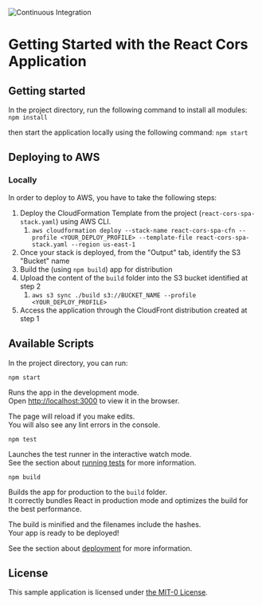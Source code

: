 ![Continuous Integration](https://github.com/aws-samples/react-cors-spa/actions/workflows/ci.yml/badge.svg)

# Getting Started with the React Cors Application

## Getting started

In the project directory, run the following command to install all modules:
`npm install`

then start the application locally using the following command:
`npm start`

## Deploying to AWS

### Locally

In order to deploy to AWS, you have to take the following steps:
1. Deploy the CloudFormation Template from the project (`react-cors-spa-stack.yaml`) using AWS CLI.
    1. `aws cloudformation deploy --stack-name react-cors-spa-cfn --profile <YOUR_DEPLOY_PROFILE> --template-file react-cors-spa-stack.yaml --region us-east-1`
2. Once your stack is deployed, from the "Output" tab, identify the  S3 "Bucket" name
3. Build the (using `npm build`) app for distribution
4. Upload the content of the `build` folder into the S3 bucket identified at step 2
    1. `aws s3 sync ./build s3://BUCKET_NAME --profile <YOUR_DEPLOY_PROFILE>`
5. Access the application through the CloudFront distribution created at step 1

## Available Scripts

In the project directory, you can run:

`npm start`

Runs the app in the development mode.\
Open [http://localhost:3000](http://localhost:3000) to view it in the browser.

The page will reload if you make edits.\
You will also see any lint errors in the console.

`npm test`

Launches the test runner in the interactive watch mode.\
See the section about [running tests](https://facebook.github.io/create-react-app/docs/running-tests) for more information.

`npm build`

Builds the app for production to the `build` folder.\
It correctly bundles React in production mode and optimizes the build for the best performance.

The build is minified and the filenames include the hashes.\
Your app is ready to be deployed!

See the section about [deployment](https://facebook.github.io/create-react-app/docs/deployment) for more information.

## License

This sample application is licensed under [the MIT-0 License](https://github.com/aws/mit-0).

